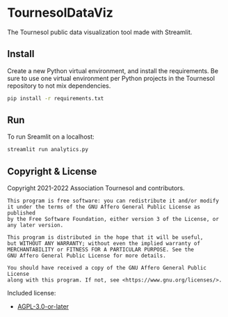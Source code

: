 # TournesolDataViz

The Tournesol public data visualization tool made with Streamlit.

## Install

Create a new Python virtual environment, and install the requirements. Be sure
to use one virtual environment per Python projects in the Tournesol repository
to not mix dependencies.

```bash
pip install -r requirements.txt
```

## Run

To run Sreamlit on a localhost:

```bash
streamlit run analytics.py
```

## Copyright & License

Copyright 2021-2022 Association Tournesol and contributors.

    This program is free software: you can redistribute it and/or modify
    it under the terms of the GNU Affero General Public License as published
    by the Free Software Foundation, either version 3 of the License, or
    any later version.

    This program is distributed in the hope that it will be useful,
    but WITHOUT ANY WARRANTY; without even the implied warranty of
    MERCHANTABILITY or FITNESS FOR A PARTICULAR PURPOSE. See the
    GNU Affero General Public License for more details.

    You should have received a copy of the GNU Affero General Public License
    along with this program. If not, see <https://www.gnu.org/licenses/>.

Included license:
 - [AGPL-3.0-or-later](./LICENSE)
